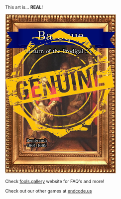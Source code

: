 This art is... 
 **REAL**! 
 
 ![alt text](Return_of_the_Prodigal_Son_Real.png?raw=true "Artwork Card")  
 
 Check [fools.gallery](https://fools.gallery/) website for FAQ's and more! 
 
 Check out our other games at [endcode.us](https://endcode.us/)